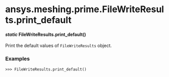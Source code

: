 # ansys.meshing.prime.FileWriteResults.print_default



#### *static* FileWriteResults.print_default()

Print the default values of `FileWriteResults` object.

### Examples

```pycon
>>> FileWriteResults.print_default()
```

<!-- !! processed by numpydoc !! -->
